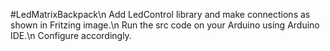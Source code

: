 #LedMatrixBackpack\n
Add LedControl library and make connections as shown in Fritzing image.\n
Run the src code on your Arduino using Arduino IDE.\n
Configure accordingly.
